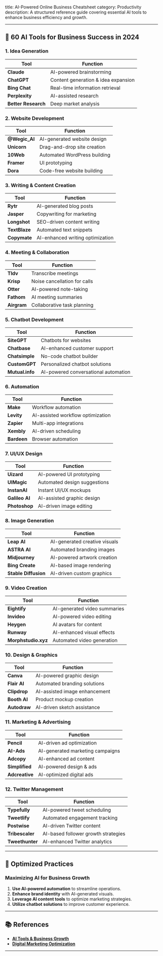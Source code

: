 title: AI-Powered Online Business Cheatsheet
category: Productivity
description: A structured reference guide covering essential AI tools to enhance business efficiency and growth.

---

## 🚀 **60 AI Tools for Business Success in 2024**

### **1. Idea Generation**

| Tool                      | Function                            |
| ------------------------- | ----------------------------------- |
| **Claude**          | AI-powered brainstorming            |
| **ChatGPT**         | Content generation & idea expansion |
| **Bing Chat**       | Real-time information retrieval     |
| **Perplexity**      | AI-assisted research                |
| **Better Research** | Deep market analysis                |

### **2. Website Development**

| Tool                | Function                     |
| ------------------- | ---------------------------- |
| **@Wegic_AI** | AI-generated website design  |
| **Unicorn**   | Drag-and-drop site creation  |
| **10Web**     | Automated WordPress building |
| **Framer**    | UI prototyping               |
| **Dora**      | Code-free website building   |

### **3. Writing & Content Creation**

| Tool                | Function                         |
| ------------------- | -------------------------------- |
| **Rytr**      | AI-generated blog posts          |
| **Jasper**    | Copywriting for marketing        |
| **Longshot**  | SEO-driven content writing       |
| **TextBlaze** | Automated text snippets          |
| **Copymate**  | AI-enhanced writing optimization |

### **4. Meeting & Collaboration**

| Tool              | Function                     |
| ----------------- | ---------------------------- |
| **Tldv**    | Transcribe meetings          |
| **Krisp**   | Noise cancellation for calls |
| **Otter**   | AI-powered note-taking       |
| **Fathom**  | AI meeting summaries         |
| **Airgram** | Collaborative task planning  |

### **5. Chatbot Development**

| Tool                  | Function                             |
| --------------------- | ------------------------------------ |
| **SiteGPT**     | Chatbots for websites                |
| **Chatbase**    | AI-enhanced customer support         |
| **Chatsimple**  | No-code chatbot builder              |
| **CustomGPT**   | Personalized chatbot solutions       |
| **Mutual.info** | AI-powered conversational automation |

### **6. Automation**

| Tool              | Function                          |
| ----------------- | --------------------------------- |
| **Make**    | Workflow automation               |
| **Levity**  | AI-assisted workflow optimization |
| **Zapier**  | Multi-app integrations            |
| **Xembly**  | AI-driven scheduling              |
| **Bardeen** | Browser automation                |

### **7. UI/UX Design**

| Tool                 | Function                     |
| -------------------- | ---------------------------- |
| **Uizard**     | AI-powered UI prototyping    |
| **UIMagic**    | Automated design suggestions |
| **InstanAI**   | Instant UI/UX mockups        |
| **Galileo AI** | AI-assisted graphic design   |
| **Photoshop**  | AI-driven image editing      |

### **8. Image Generation**

| Tool                       | Function                      |
| -------------------------- | ----------------------------- |
| **Leap AI**          | AI-generated creative visuals |
| **ASTRA AI**         | Automated branding images     |
| **Midjourney**       | AI-powered artwork creation   |
| **Bing Create**      | AI-based image rendering      |
| **Stable Diffusion** | AI-driven custom graphics     |

### **9. Video Creation**

| Tool                      | Function                     |
| ------------------------- | ---------------------------- |
| **Eightify**        | AI-generated video summaries |
| **Invideo**         | AI-powered video editing     |
| **Heygen**          | AI avatars for content       |
| **Runway**          | AI-enhanced visual effects   |
| **Morphstudio.xyz** | Automated video generation   |

### **10. Design & Graphics**

| Tool               | Function                      |
| ------------------ | ----------------------------- |
| **Canva**    | AI-powered graphic design     |
| **Flair AI** | Automated branding solutions  |
| **Clipdrop** | AI-assisted image enhancement |
| **Booth AI** | Product mockup creation       |
| **Autodraw** | AI-driven sketch assistance   |

### **11. Marketing & Advertising**

| Tool                 | Function                         |
| -------------------- | -------------------------------- |
| **Pencil**     | AI-driven ad optimization        |
| **AI-Ads**     | AI-generated marketing campaigns |
| **Adcopy**     | AI-enhanced ad content           |
| **Simplified** | AI-powered design & ads          |
| **Adcreative** | AI-optimized digital ads         |

### **12. Twitter Management**

| Tool                  | Function                            |
| --------------------- | ----------------------------------- |
| **Typefully**   | AI-powered tweet scheduling         |
| **Tweetlify**   | Automated engagement tracking       |
| **Postwise**    | AI-driven Twitter content           |
| **Tribescaler** | AI-based follower growth strategies |
| **Tweethunter** | AI-enhanced Twitter analytics       |

---

## 🔄 **Optimized Practices**

### **Maximizing AI for Business Growth**

1. **Use AI-powered automation** to streamline operations.
2. **Enhance brand identity** with AI-generated visuals.
3. **Leverage AI content tools** to optimize marketing strategies.
4. **Utilize chatbot solutions** to improve customer experience.

---

## 📚 **References**

- **[AI Tools &amp; Business Growth](https://www.forbes.com/ai-business-strategies/)**
- **[Digital Marketing Optimization](https://neilpatel.com/blog/ai-marketing-tools/)**

---
